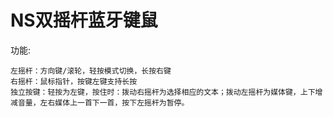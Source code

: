 # NS双摇杆蓝牙键鼠

功能:
```
左摇杆：方向键/滚轮，轻按模式切换，长按右键
右摇杆：鼠标指针，按键左键支持长按
独立按键：轻按为左键，按住时：拨动右摇杆为选择相应的文本；拨动左摇杆为媒体键，上下增减音量，左右媒体上一首下一首，按下左摇杆为暂停。
```
